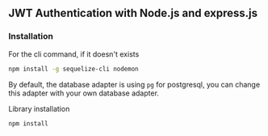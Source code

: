 ## JWT Authentication with Node.js and express.js

### Installation

For the cli command, if it doesn't exists
```bash
npm install -g sequelize-cli nodemon
```

By default, the database adapter is using `pg` for postgresql, you can change this adapter with your own database adapter.

Library installation
```bash
npm install
```